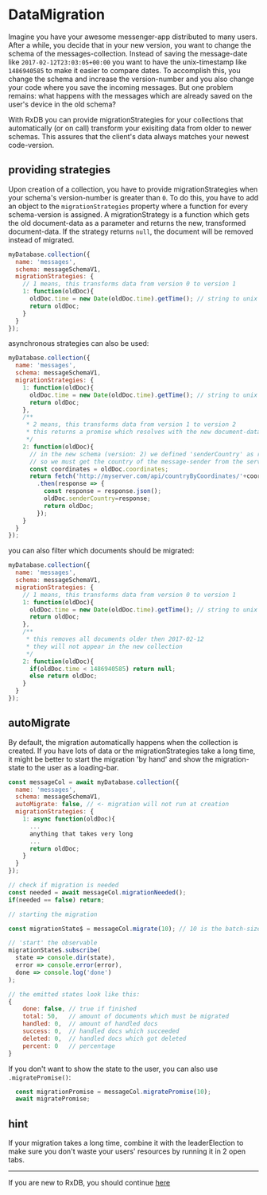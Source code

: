 # DataMigration

Imagine you have your awesome messenger-app distributed to many users. After a while, you decide that in your new version, you want to change the schema of the messages-collection. Instead of saving the message-date like `2017-02-12T23:03:05+00:00` you want to have the unix-timestamp like `1486940585` to make it easier to compare dates. To accomplish this, you change the schema and increase the version-number and you also change your code where you save the incoming messages. But one problem remains: what happens with the messages which are already saved on the user's device in the old schema?

With RxDB you can provide migrationStrategies for your collections that automatically (or on call) transform your exisiting data from older to newer schemas. This assures that the client's data always matches your newest code-version.

## providing strategies

Upon creation of a collection, you have to provide migrationStrategies when your schema's version-number is greater than `0`. To do this, you have to add an object to the `migrationStrategies` property where a function for every schema-version is assigned. A migrationStrategy is a function which gets the old document-data as a parameter and returns the new, transformed document-data. If the strategy returns `null`, the document will be removed instead of migrated.


```javascript
myDatabase.collection({
  name: 'messages',
  schema: messageSchemaV1,
  migrationStrategies: {
    // 1 means, this transforms data from version 0 to version 1
    1: function(oldDoc){
      oldDoc.time = new Date(oldDoc.time).getTime(); // string to unix
      return oldDoc;
    }
  }
});
```

asynchronous strategies can also be used:

```javascript
myDatabase.collection({
  name: 'messages',
  schema: messageSchemaV1,
  migrationStrategies: {
    1: function(oldDoc){
      oldDoc.time = new Date(oldDoc.time).getTime(); // string to unix
      return oldDoc;
    },
    /**
     * 2 means, this transforms data from version 1 to version 2
     * this returns a promise which resolves with the new document-data
     */
    2: function(oldDoc){
      // in the new schema (version: 2) we defined 'senderCountry' as required field (string)
      // so we must get the country of the message-sender from the server
      const coordinates = oldDoc.coordinates;
      return fetch('http://myserver.com/api/countryByCoordinates/'+coordinates+'/')
        .then(response => {
          const response = response.json();
          oldDoc.senderCountry=response;
          return oldDoc;
        });
    }
  }
});
```

you can also filter which documents should be migrated:

```js
myDatabase.collection({
  name: 'messages',
  schema: messageSchemaV1,
  migrationStrategies: {
    // 1 means, this transforms data from version 0 to version 1
    1: function(oldDoc){
      oldDoc.time = new Date(oldDoc.time).getTime(); // string to unix
      return oldDoc;
    },
    /**
     * this removes all documents older then 2017-02-12
     * they will not appear in the new collection
     */
    2: function(oldDoc){
      if(oldDoc.time < 1486940585) return null;
      else return oldDoc;
    }
  }
});
```

## autoMigrate

By default, the migration automatically happens when the collection is created. If you have lots of data or the migrationStrategies take a long time, it might be better to start the migration 'by hand' and show the migration-state to the user as a loading-bar.

```javascript
const messageCol = await myDatabase.collection({
  name: 'messages',
  schema: messageSchemaV1,
  autoMigrate: false, // <- migration will not run at creation
  migrationStrategies: {
    1: async function(oldDoc){
      ...
      anything that takes very long
      ...
      return oldDoc;
    }
  }
});

// check if migration is needed
const needed = await messageCol.migrationNeeded();
if(needed == false) return;

// starting the migration

const migrationState$ = messageCol.migrate(10); // 10 is the batch-size, how many docs will run at parrallel

// 'start' the observable
migrationState$.subscribe(
  state => console.dir(state),
  error => console.error(error),
  done => console.log('done')
);

// the emitted states look like this:
{
    done: false, // true if finished
    total: 50,   // amount of documents which must be migrated
    handled: 0,  // amount of handled docs
    success: 0,  // handled docs which succeeded
    deleted: 0,  // handled docs which got deleted
    percent: 0   // percentage
}

```

If you don't want to show the state to the user, you can also use `.migratePromise()`:
```js
  const migrationPromise = messageCol.migratePromise(10);
  await migratePromise;
```


## hint
If your migration takes a long time, combine it with the leaderElection to make sure you don't waste your users' resources by running it in 2 open tabs.


--------------------------------------------------------------------------------

If you are new to RxDB, you should continue [here](./LeaderElection.md)
